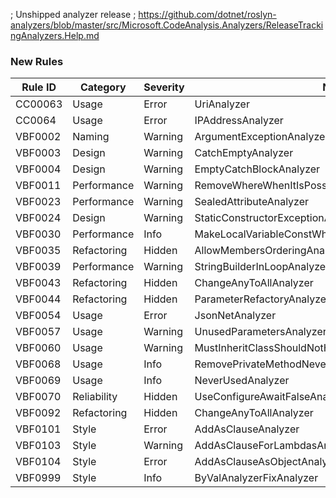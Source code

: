 ﻿; Unshipped analyzer release
; https://github.com/dotnet/roslyn-analyzers/blob/master/src/Microsoft.CodeAnalysis.Analyzers/ReleaseTrackingAnalyzers.Help.md

### New Rules
Rule ID | Category | Severity | Notes
--------|----------|----------|-------
CC00063 | Usage | Error | UriAnalyzer
CC0064 | Usage | Error | IPAddressAnalyzer
VBF0002 | Naming | Warning | ArgumentExceptionAnalyzer
VBF0003 | Design | Warning | CatchEmptyAnalyzer
VBF0004 | Design | Warning | EmptyCatchBlockAnalyzer
VBF0011 | Performance | Warning | RemoveWhereWhenItIsPossibleAnalyzer
VBF0023 | Performance | Warning | SealedAttributeAnalyzer
VBF0024 | Design | Warning | StaticConstructorExceptionAnalyzer
VBF0030 | Performance | Info | MakeLocalVariableConstWhenPossibleAnalyzer
VBF0035 | Refactoring | Hidden | AllowMembersOrderingAnalyzer
VBF0039 | Performance | Warning | StringBuilderInLoopAnalyzer
VBF0043 | Refactoring | Hidden | ChangeAnyToAllAnalyzer
VBF0044 | Refactoring | Hidden | ParameterRefactoryAnalyzer
VBF0054 | Usage | Error | JsonNetAnalyzer
VBF0057 | Usage | Warning | UnusedParametersAnalyzer
VBF0060 | Usage | Warning | MustInheritClassShouldNotHavePublicConstructorsAnalyzer
VBF0068 | Usage | Info | RemovePrivateMethodNeverUsedAnalyzer
VBF0069 | Usage | Info | NeverUsedAnalyzer
VBF0070 | Reliability | Hidden | UseConfigureAwaitFalseAnalyzer
VBF0092 | Refactoring | Hidden | ChangeAnyToAllAnalyzer
VBF0101 | Style | Error | AddAsClauseAnalyzer
VBF0103 | Style | Warning | AddAsClauseForLambdasAnalyzer
VBF0104 | Style | Error | AddAsClauseAsObjectAnalyzer
VBF0999 | Style | Info | ByValAnalyzerFixAnalyzer
